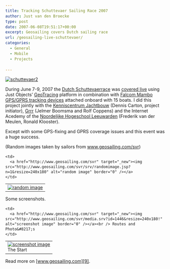 ```yaml
---
title: Tracking Schuttevaer Sailing Race 2007
author: Just van den Broecke
type: post
date: 2007-06-08T19:51:17+00:00
excerpt: Geosailing covers Dutch sailing race
url: /geosailing-live-schuttevaer/
categories:
  - General
  - Mobile
  - Projects

---
```

[<img loading="lazy" class="alignleft wp-image-290 size-medium" src="uploads/2007/06/schuttevaer2-300x121.jpg" alt="schuttevaer2" width="300" height="121" srcset="https://justobjects.nl/wp-content/uploads/2007/06/schuttevaer2-300x121.jpg 300w, https://justobjects.nl/wp-content/uploads/2007/06/schuttevaer2-250x101.jpg 250w, https://justobjects.nl/wp-content/uploads/2007/06/schuttevaer2-150x60.jpg 150w, https://justobjects.nl/wp-content/uploads/2007/06/schuttevaer2.jpg 527w" sizes="(max-width: 300px) 100vw, 300px" />][1]

During June 7-9, 2007 the [Dutch Schuttevaerrace][2] was [covered live][3] using Just Objects&#8217; [GeoTracing][4] platform in combination with [Falcom Mambo GPS/GPRS tracking devices][5] attached onboard with 15 boats. I did this project jointly with the [Kenniscentrum Jachtbouw][6] (Dennis Carton, project initiator), [Grrr][7] (Jelmer Boomsma and Rolf Coppens) and the Internet Acedemy of the [Noordelijke Hogeschool Leeuwarden][8] (Frederik van der Meulen, Ronald Klooster).<!--more-->

Except with some GPS-fixing and GPRS coverage issues and this event was a huge success.

(Random images taken by sailors from <a href="http://www.geosailing.com/svr" target="_new">www.geosailing.com/svr</a>)

<table border="0" cellspacing="0" cellpadding="8">
  <tr>
    <td>
      <a href="http://www.geosailing.com/svr" target="_new"><img src="http://www.geosailing.com/svr/srv/randomimage.jsp?resize=240x180" alt="random image" border="0" /></a>
    </td>
    
    <td>
      <a href="http://www.geosailing.com/svr" target="_new"><img src="http://www.geosailing.com/svr/srv/randomimage.jsp?n=1&resize=240x180" alt="random image" border="0" /></a>
    </td>
  </tr>
</table>

Some screenshots.

<table border="0" cellspacing="0" cellpadding="8">
  <tr>
    <td>
      <a href="http://www.geosailing.com/svr" target="_new"><img src="http://www.geosailing.com/svr/media.srv?id=1441&resize=240x180!" alt="screenshot image" border="0" /></a><br /> The Start
    </td>
    
    <td>
      <a href="http://www.geosailing.com/svr" target="_new"><img src="http://www.geosailing.com/svr/media.srv?id=1446&resize=240x180!" alt="screenshot image" border="0" /></a><br /> Routes and Photo&#8217;s
    </td>
  </tr>
</table>

Read more on [www.geosailing.com][9].

 [1]: uploads/2007/06/schuttevaer2.jpg
 [2]: http://www.schuttevaerrace.nl
 [3]: http://www.geosailing.com/svr
 [4]: http://www.geotracing.com
 [5]: http://www.falcom.de/index.php?id=801
 [6]: http://www.kenniscentrumjachtbouw.nl
 [7]: http://www.grrr.nl
 [8]: http://www.nhl.nl
 [9]: http://www.geosailing.com